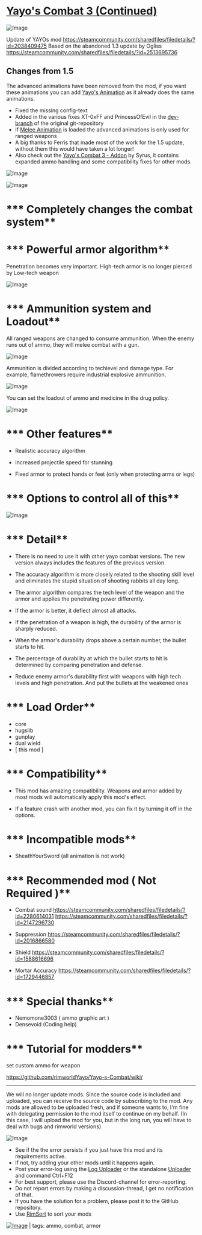 # [Yayo's Combat 3 (Continued)](https://steamcommunity.com/sharedfiles/filedetails/?id=2854006492)

![Image](https://i.imgur.com/buuPQel.png)

Update of YAYOs mod
https://steamcommunity.com/sharedfiles/filedetails/?id=2038409475
Based on the abandoned 1.3 update by Ogliss
https://steamcommunity.com/sharedfiles/filedetails/?id=2513695736

## Changes from 1.5

The advanced animations have been removed from the mod, if you want these animations you can add [Yayo's Animation](https://steamcommunity.com/sharedfiles/filedetails/?id=2877292196) as it already does the same animations.

- Fixed the missing config-text
- Added in the various fixes XT-0xFF and PrincessOfEvil in the [dev-branch](https://github.com/Ogliss/Yayos-Combat-3/tree/Dev-1.3) of the original git-repository
- If [Melee Animation](https://steamcommunity.com/sharedfiles/filedetails/?id=2944488802) is loaded the advanced animations is only used for ranged weapons
- A big thanks to Ferris that made most of the work for the 1.5 update, without them this would have taken a lot longer!
- Also check out the [Yayo's Combat 3 - Addon](https://steamcommunity.com/sharedfiles/filedetails/?id=2796514196) by Syrus, it contains expanded ammo handling and some compatibility fixes for other mods.

![Image](https://i.imgur.com/pufA0kM.png)
	
![Image](https://i.imgur.com/Z4GOv8H.png)

# *** Completely changes the combat system**


# *** Powerful armor algorithm**

Penetration becomes very important.
High-tech armor is no longer pierced by Low-tech weapon


![Image](https://i.imgur.com/9P76nG3.gif)


# *** Ammunition system and Loadout**

All ranged weapons are changed to consume ammunition.
When the enemy runs out of ammo, they will melee combat with a gun.


![Image](https://imgur.com/SWopiu3.gif)


Ammunition is divided according to techlevel and damage type.
For example, flamethrowers require industrial explosive ammunition.


![Image](https://imgur.com/LUrOben.png)


You can set the loadout of ammo and medicine in the drug policy.


![Image](https://imgur.com/TVI7EQR.png)


# *** Other features**


- Realistic accuracy algorithm

- Increased projectile speed for stunning

- Fixed armor to protect hands or feet (only when protecting arms or legs)



# *** Options to control all of this**



![Image](https://imgur.com/forUaNt.png)


# *** Detail**


- There is no need to use it with other yayo combat versions. The new version always includes the features of the previous version.

- The accuracy algorithm is more closely related to the shooting skill level and eliminates the stupid situation of shooting rabbits all day long.

- The armor algorithm compares the tech level of the weapon and the armor and applies the penetrating power differently.

- If the armor is better, it deflect almost all attacks.

- If the penetration of a weapon is high, the durability of the armor is sharply reduced.

- When the armor's durability drops above a certain number, the bullet starts to hit.

- The percentage of durability at which the bullet starts to hit is determined by comparing penetration and defense.

- Reduce enemy armor's durability first with weapons with high tech levels and high penetration. And put the bullets at the weakened ones


# *** Load Order**


- core
- hugslib
- gunplay
- dual wield
- [ this mod ] 



# *** Compatibility**


- This mod has amazing compatibility.
Weapons and armor added by most mods will automatically apply this mod's effect.

- If a feature crash with another mod, you can fix it by turning it off in the options.



# *** Incompatible mods**


- SheathYourSword (all animation is not work)



# *** Recommended mod ( Not Required )**


- Combat sound
https://steamcommunity.com/sharedfiles/filedetails/?id=2280614031
https://steamcommunity.com/sharedfiles/filedetails/?id=2147296730

- Suppression
https://steamcommunity.com/sharedfiles/filedetails/?id=2016866580

- Shield
https://steamcommunity.com/sharedfiles/filedetails/?id=1588616696

- Mortar Accuracy
https://steamcommunity.com/sharedfiles/filedetails/?id=1729446857


# *** Special thanks**

- Nemomone3003 ( ammo graphic art )
- Densevoid (Coding help)

# *** Tutorial for modders**

set custom ammo for weapon

https://github.com/rimworldYayo/Yayo-s-Combat/wiki/

----------------

We will no longer update mods.
Since the source code is included and uploaded, you can receive the source code by subscribing to the mod.
Any mods are allowed to be uploaded fresh, and if someone wants to, I'm fine with delegating permission to the mod itself to continue on my behalf. (In this case, I will upload the mod for you, but in the long run, you will have to deal with bugs and rimworld versions)

![Image](https://i.imgur.com/PwoNOj4.png)



-  See if the the error persists if you just have this mod and its requirements active.
-  If not, try adding your other mods until it happens again.
-  Post your error-log using the [Log Uploader](https://steamcommunity.com/sharedfiles/filedetails/?id=2873415404) or the standalone [Uploader](https://steamcommunity.com/sharedfiles/filedetails/?id=2873415404) and command Ctrl+F12
-  For best support, please use the Discord-channel for error-reporting.
-  Do not report errors by making a discussion-thread, I get no notification of that.
-  If you have the solution for a problem, please post it to the GitHub repository.
-  Use [RimSort](https://github.com/RimSort/RimSort/releases/latest) to sort your mods

 

[![Image](https://img.shields.io/github/v/release/emipa606/YayosCombat3?label=latest%20version&style=plastic&color=9f1111&labelColor=black)](https://steamcommunity.com/sharedfiles/filedetails/changelog/2854006492) | tags:  ammo, combat,  armor

